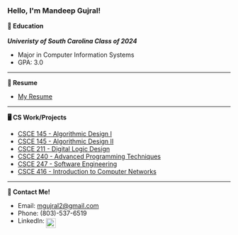 ### Hello, I'm Mandeep Gujral!

**🏫 Education**</br></br>
***Univeristy of South Carolina Class of 2024***
- Major in Computer Information Systems
- GPA: 3.0
---

**📝 Resume**
- [My Resume](https://www.canva.com/design/DAFUU6mXoCc/RxF9UElK8FhYSoAMbPMl4g/view?utm_content=DAFUU6mXoCc&utm_campaign=designshare&utm_medium=link&utm_source=publishsharelink)
---

**🖥️ CS Work/Projects**
- [CSCE 145 - Algorithmic Design I]()
- [CSCE 145 - Algorithmic Design II]()
- [CSCE 211 - Digital Logic Design]()
- [CSCE 240 - Advanced Programming Techniques]()
- [CSCE 247 - Software Engineering](https://github.com/mandeepg1/design-patterns)
- [CSCE 416 - Introduction to Computer Networks]()
---

**📲 Contact Me!**
- Email: mgujral2@gmail.com
- Phone: (803)-537-6519
- LinkedIn: <a href="https://www.linkedin.com/in/mandeep-gujral/">
  <img align="middle" alt="Abhishek's LinkedIN" width="22px" src="https://raw.githubusercontent.com/peterthehan/peterthehan/master/assets/linkedin.svg" />
</a>
</br>
